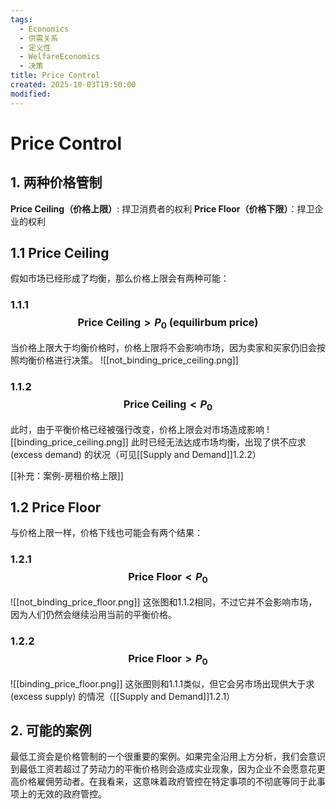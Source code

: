 ```yaml
---
tags:
  - Economics
  - 供需关系
  - 定义性
  - WelfareEconomics
  - 决策
title: Price Control
created: 2025-10-03T19:50:00
modified:
---
```

# Price Control
## 1. 两种价格管制
**Price Ceiling（价格上限）**: 捍卫消费者的权利
**Price Floor（价格下限）**：捍卫企业的权利

## 1.1 Price Ceiling
假如市场已经形成了均衡，那么价格上限会有两种可能：

### 1.1.1 $$\text{Price Ceiling}>P_0 \text{ (equilirbum price)}$$
当价格上限大于均衡价格时，价格上限将不会影响市场，因为卖家和买家仍旧会按照均衡价格进行决策。
![[not_binding_price_ceiling.png]]

### 1.1.2 $$\text{Price Ceiling} < P_0 $$
此时，由于平衡价格已经被强行改变，价格上限会对市场造成影响
![[binding_price_ceiling.png]]
此时已经无法达成市场均衡，出现了供不应求 (excess demand) 的状况（可见[[Supply and Demand]]1.2.2）

[[补充：案例-房租价格上限]]
## 1.2 Price Floor
与价格上限一样，价格下线也可能会有两个结果：

### 1.2.1 $$\text{Price Floor}<P_0$$
![[not_binding_price_floor.png]]
这张图和1.1.2相同，不过它并不会影响市场，因为人们仍然会继续沿用当前的平衡价格。

### 1.2.2 $$\text{Price Floor}>P_0$$
![[binding_price_floor.png]]
这张图则和1.1.1类似，但它会另市场出现供大于求 (excess supply) 的情况（[[Supply and Demand]]1.2.1）

## 2. 可能的案例
最低工资会是价格管制的一个很重要的案例。如果完全沿用上方分析，我们会意识到最低工资若超过了劳动力的平衡价格则会造成实业现象，因为企业不会愿意花更高价格雇佣劳动者。在我看来，这意味着政府管控在特定事项的不彻底等同于此事项上的无效的政府管控。


